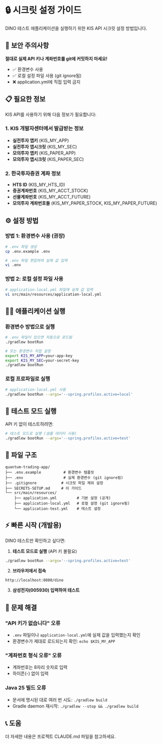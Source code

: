# 🔒 시크릿 설정 가이드

DINO 테스트 애플리케이션을 실행하기 위한 KIS API 시크릿 설정 방법입니다.

## 🚨 보안 주의사항

**절대로 실제 API 키나 계좌번호를 git에 커밋하지 마세요!**

- ✅ 환경변수 사용
- ✅ 로컬 설정 파일 사용 (git ignore됨)
- ❌ application.yml에 직접 입력 금지

## 📋 필요한 정보

KIS API를 사용하기 위해 다음 정보가 필요합니다:

### 1. KIS 개발자센터에서 발급받는 정보
- **실전투자 앱키** (KIS_MY_APP)
- **실전투자 앱시크릿** (KIS_MY_SEC)
- **모의투자 앱키** (KIS_PAPER_APP)
- **모의투자 앱시크릿** (KIS_PAPER_SEC)

### 2. 한국투자증권 계좌 정보
- **HTS ID** (KIS_MY_HTS_ID)
- **증권계좌번호** (KIS_MY_ACCT_STOCK)
- **선물계좌번호** (KIS_MY_ACCT_FUTURE)
- **모의투자 계좌번호들** (KIS_MY_PAPER_STOCK, KIS_MY_PAPER_FUTURE)

## ⚙️ 설정 방법

### 방법 1: 환경변수 사용 (권장)

```bash
# .env 파일 생성
cp .env.example .env

# .env 파일 편집하여 실제 값 입력
vi .env
```

### 방법 2: 로컬 설정 파일 사용

```bash
# application-local.yml 파일에 실제 값 입력
vi src/main/resources/application-local.yml
```

## 🏃‍♂️ 애플리케이션 실행

### 환경변수 방법으로 실행
```bash
# .env 파일이 있으면 자동으로 로드됨
./gradlew bootRun

# 또는 환경변수 직접 설정
export KIS_MY_APP=your-app-key
export KIS_MY_SEC=your-secret-key
./gradlew bootRun
```

### 로컬 프로파일로 실행
```bash
# application-local.yml 사용
./gradlew bootRun --args='--spring.profiles.active=local'
```

## 🧪 테스트 모드 실행

API 키 없이 테스트하려면:

```bash
# 테스트 모드로 실행 (샘플 데이터 사용)
./gradlew bootRun --args='--spring.profiles.active=test'
```

## 📁 파일 구조

```
quantum-trading-app/
├── .env.example          # 환경변수 템플릿
├── .env                  # 실제 환경변수 (git ignore됨)
├── .gitignore           # 시크릿 파일 제외 설정
├── SECRETS-SETUP.md     # 이 가이드
└── src/main/resources/
    ├── application.yml         # 기본 설정 (공개)
    ├── application-local.yml   # 로컬 설정 (git ignore됨)
    └── application-test.yml    # 테스트 설정
```

## ⚡ 빠른 시작 (개발용)

DINO 테스트만 확인하고 싶다면:

1. **테스트 모드로 실행** (API 키 불필요)
```bash
./gradlew bootRun --args='--spring.profiles.active=test'
```

2. **브라우저에서 접속**
```
http://localhost:8080/dino
```

3. **삼성전자(005930) 입력하여 테스트**

## 🔧 문제 해결

### "API 키가 없습니다" 오류
- `.env` 파일이나 `application-local.yml`에 실제 값을 입력했는지 확인
- 환경변수가 제대로 로드되는지 확인: `echo $KIS_MY_APP`

### "계좌번호 형식 오류" 오류
- 계좌번호는 8자리 숫자로 입력
- 하이픈(-) 없이 입력

### Java 25 빌드 오류
- 문서에 명시된 대로 여러 번 시도: `./gradlew build`
- Gradle daemon 재시작: `./gradlew --stop && ./gradlew build`

## 📞 도움

더 자세한 내용은 프로젝트 CLAUDE.md 파일을 참고하세요.